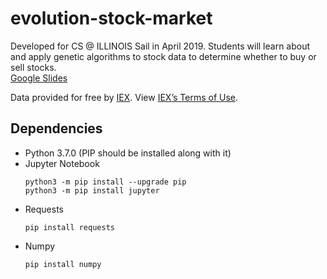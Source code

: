 # evolution-stock-market
Developed for CS @ ILLINOIS Sail in April 2019. Students will learn about and apply genetic algorithms to stock data to determine whether to buy or sell stocks.  
[Google Slides](https://docs.google.com/presentation/d/189b9ZlfCK-auP-AMkDjatTMTIvP63N1c7sEtZkot4_c/edit?usp=sharing)

Data provided for free by [IEX](https://iextrading.com/developer/). View [IEX’s Terms of Use](https://iextrading.com/api-exhibit-a/).

## Dependencies
* Python 3.7.0 (PIP should be installed along with it) 
* Jupyter Notebook
    ```
    python3 -m pip install --upgrade pip  
    python3 -m pip install jupyter
    ```
* Requests
    ```
    pip install requests
    ```
* Numpy
    ```
	pip install numpy
    ```
